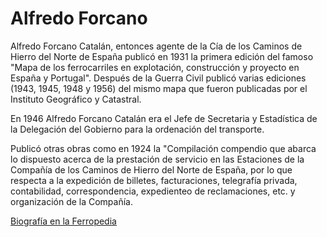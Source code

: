 # Alfredo Forcano #

Alfredo Forcano Catalán, entonces agente de la Cía de los Caminos de Hierro del Norte de España publicó en 1931 la primera edición del famoso "Mapa de los ferrocarriles en explotación, construcción y proyecto en España y Portugal". Después de la Guerra Civil publicó varias ediciones (1943, 1945, 1948 y 1956) del mismo mapa que fueron publicadas por el Instituto Geográfico y Catastral.

En 1946 Alfredo Forcano Catalán era el Jefe de Secretaria y Estadística de la Delegación del Gobierno para la ordenación del transporte.

Publicó otras obras como en 1924 la "Compilación compendio que abarca lo dispuesto acerca de la prestación de servicio en las Estaciones de la Compañía de los Caminos de Hierro del Norte de España, por lo que respecta a la expedición de billetes, facturaciones, telegrafía privada, contabilidad, correspondencia, expedienteo de reclamaciones, etc. y organización de la Compañía.

[Biografía en la Ferropedia](http://ferrocarriles.wikia.com/wiki/Alfredo_Forcano_Catal%C3%A1n)